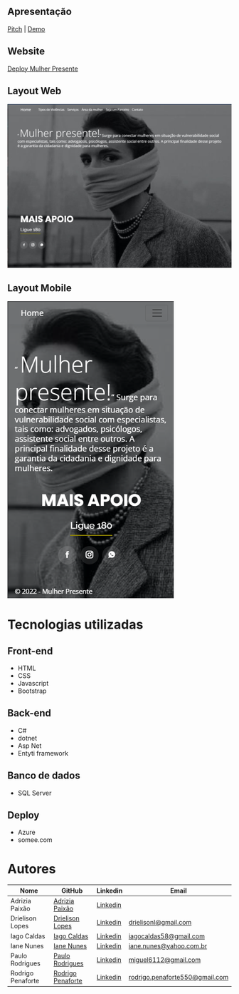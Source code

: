 ## Apresentação
[Pitch]() | [Demo](https://www.youtube.com/watch?v=AetE5nJ-luU)

## Website

[Deploy Mulher Presente](http://mulherpresente.somee.com/)

## Layout Web
![Layout Web](Mulher_Presente/public/MP_desktop.jpg)

## Layout Mobile
![Layout Mobile](Mulher_Presente/public/MP_mobile.png)

# Tecnologias utilizadas 
## Front-end
- HTML 
- CSS
- Javascript
- Bootstrap

## Back-end
- C#
- dotnet
- Asp Net
- Entyti framework

## Banco de dados
- SQL Server

## Deploy
- Azure
- somee.com

# Autores

Nome   | GitHub | Linkedin | Email
--------- | ------ | -------- | -----------
Adrizia Paixão | [Adrizia Paixão](https://github.com/) | [Linkedin](https://www.linkedin.com/in/adrizia-paixao?miniProfileUrn=urn%3Ali%3Afs_miniProfile%3AACoAAB_xlRwBcQJZ9j2DrkguYWGQtz_KaV6hBv8&lipi=urn%3Ali%3Apage%3Ad_flagship3_search_srp_all%3BaHbqCvLxR5uC5gYWzBQ2DA%3D%3D) |
Drielison Lopes | [Drielison Lopes](https://github.com/DrielisonLopes) | [Linkedin](https://www.linkedin.com/in/drielison-lopes/) | drielisonl@gmail.com
Iago Caldas | [Iago Caldas](https://github.com/Iagoakie/) | [Linkedin](https://www.linkedin.com/in/iago-caldas-57b11a206/) | iagocaldas58@gmail.com
Iane Nunes | [Iane Nunes](https://github.com/ianenunes) | [Linkedin](https://www.linkedin.com/in/) | iane.nunes@yahoo.com.br
Paulo Rodrigues | [Paulo Rodrigues](https://github.com/Paulo-Dev1) | [Linkedin](https://www.linkedin.com/in/dev-paulo-miguel/) | miguel6112@gmail.com
Rodrigo Penaforte | [Rodrigo Penaforte](https://github.com/RodrigoPenaforte) | [Linkedin](http://www.linkedin.com/in/rodrigo-penaforte-b18b1313a) | rodrigo.penaforte550@gmail.com
